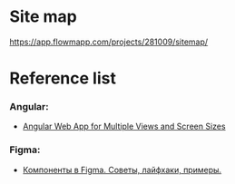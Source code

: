 # Site map
https://app.flowmapp.com/projects/281009/sitemap/

# Reference list
### Angular:
- [Angular Web App for Multiple Views and Screen Sizes](https://betterprogramming.pub/creating-angular-webapp-for-multiple-views-and-screen-sizes-50fe8a83c433)

### Figma:
- [Компоненты в Figma. Советы, лайфхаки, примеры.](https://www.youtube.com/watch?v=YmPc4jVNSR4)
